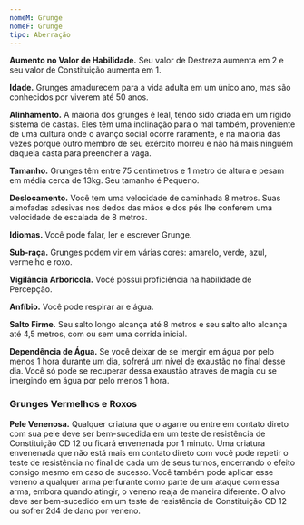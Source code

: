 ```yaml
---
nomeM: Grunge
nomeF: Grunge
tipo: Aberração
---
```

**Aumento no Valor de Habilidade.** Seu valor de Destreza aumenta em 2 e seu valor de Constituição aumenta em 1.

**Idade.** Grunges amadurecem para a vida adulta em um único ano, mas são conhecidos por viverem até 50 anos.

**Alinhamento.** A maioria dos grunges é leal, tendo sido criada em um rígido sistema de castas. Eles têm uma inclinação para o mal também, proveniente de uma cultura onde o avanço social ocorre raramente, e na maioria das vezes porque outro membro de seu exército morreu e não há mais ninguém daquela casta para preencher a vaga.

**Tamanho.** Grunges têm entre 75 centímetros e 1 metro de altura e pesam em média cerca de 13kg. Seu tamanho é Pequeno.

**Deslocamento.** Você tem uma velocidade de caminhada 8 metros. Suas almofadas adesivas nos dedos das mãos e dos pés lhe conferem uma velocidade de escalada de 8 metros.

**Idiomas.** Você pode falar, ler e escrever Grunge.

**Sub-raça.** Grunges podem vir em várias cores: amarelo, verde, azul, vermelho e roxo.

**Vigilância Arborícola.** Você possui proficiência na habilidade de Percepção.

**Anfíbio.** Você pode respirar ar e água.

**Salto Firme.** Seu salto longo alcança até 8 metros e seu salto alto alcança até 4,5 metros, com ou sem uma corrida inicial.

**Dependência de Água.** Se você deixar de se imergir em água por pelo menos 1 hora durante um dia, sofrerá um nível de exaustão no final desse dia. Você só pode se recuperar dessa exaustão através de magia ou se imergindo em água por pelo menos 1 hora.
### Grunges Vermelhos e Roxos
**Pele Venenosa.** Qualquer criatura que o agarre ou entre em contato direto com sua pele deve ser bem-sucedida em um teste de resistência de Constituição CD 12 ou ficará envenenada por 1 minuto. Uma criatura envenenada que não está mais em contato direto com você pode repetir o teste de resistência no final de cada um de seus turnos, encerrando o efeito consigo mesmo em caso de sucesso.
Você também pode aplicar esse veneno a qualquer arma perfurante como parte de um ataque com essa arma, embora quando atingir, o veneno reaja de maneira diferente. O alvo deve ser bem-sucedido em um teste de resistência de Constituição CD 12 ou sofrer 2d4 de dano por veneno.
